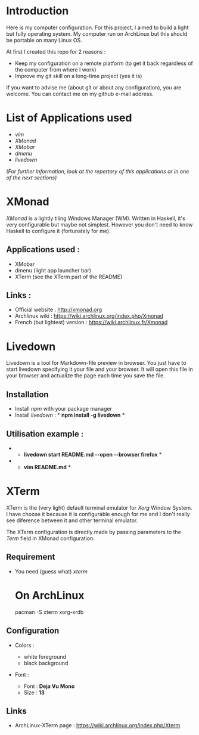 <!-- # My computer configuration -->

# Introduction 

Here is my computer configuration. For this project, I aimed to build a light but fully operating system. 
My computer run on ArchLinux but this should be portable on many Linux OS.

At first I created this repo for 2 reasons :
+ Keep my configuration on a remote platform (to get it back regardless of the computer from where I work)
+ Improve my git skill on a long-time project (yes it is)

If you want to advise me (about git or about any configuration), you are welcome. You can contact me on my github e-mail address.


# List of Applications used

+ *vim*
+ *XMonad*
+ *XMobar*
+ *dmenu*
+ *livedown*

*(For further information, look at the repertory of this applications or in one of the next sections)*

# XMonad

*XMonad* is a lightly tiling Windows Manager (WM). Written in Haskell, it's very configurable but maybe not simplest. However you don't need to know Haskell to configure it (fortunately for me).

## Applications used :
+ XMobar
+ dmenu (light app launcher bar)
+ XTerm (see the XTerm part of the README)

## Links :
+ Official website : http://xmonad.org
+ Archlinux wiki : https://wiki.archlinux.org/index.php/Xmonad
+ French (but lightest) version : https://wiki.archlinux.fr/Xmonad

# Livedown

Livedown is a tool for Markdown-file preview in browser. You just have to start livedown specifying it your file and your browser. It will open this file in your browser and actualize the page each time you save the file.

## Installation

+ Install *npm* with your package manager
+ Install *livedown* : * **npm install -g livedown** *

## Utilisation example :
+ * **livedown start README.md --open --browser firefox** *
+ * **vim README.md** *

# XTerm

XTerm is the (very light) default terminal emulator for *Xorg* Window System.
I have choose it because it is configurable enough for me and I don't really see diference between it and other terminal emulator.

The XTerm configuration is directly made by passing parameters to the *Term* field in XMonad configuration.
  
## Requirement

+ You need (guess what) *xterm* 


	# On ArchLinux
	pacman -S xterm xorg-xrdb

## Configuration

+ Colors : 
	+ white foreground
	+ black background
	
+ Font :
	+ Font : **Deja Vu Mono**
	+ Size : **13**

## Links
+ ArchLinux-XTerm page : https://wiki.archlinux.org/index.php/Xterm
